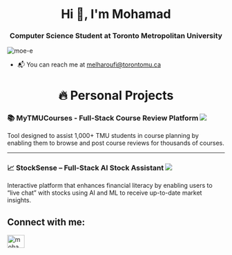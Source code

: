 <h1 align="center">Hi 👋, I'm Mohamad</h1>
<h3 align="center">Computer Science Student at Toronto Metropolitan University</h3>

<p align="left"> <img src="https://komarev.com/ghpvc/?username=moe-e&label=Profile%20views&color=0e75b6&style=flat" alt="moe-e" /> </p>
<ul>
  <li>📬 You can reach me at <a href="mailto:melharoufi@torontomu.ca">melharoufi@torontomu.ca</a></li>
</ul>

<h1 align="center">🔥 Personal Projects</h1>

<h3 align="left">📚 <b>MyTMUCourses - Full-Stack Course Review Platform</b> <a href="https://rate-my-tmu-courses.vercel.app/" target="_blank"><img src="https://img.shields.io/badge/-Visit%20Site-blue?style=flat-square&logo=firefox-browser&logoColor=white"/></a></h3>
<p>
  Tool designed to assist 1,000+ TMU students in course planning by enabling them to browse and post course reviews for thousands of courses.
</p>

---

<h3 align="left">📈 <b>StockSense – Full-Stack AI Stock Assistant</b> <a href="https://stocksense.example.com" target="_blank"><img src="https://img.shields.io/badge/-Visit%20Site-blue?style=flat-square&logo=firefox-browser&logoColor=white"/></a></h3>
<p>
  Interactive platform that enhances financial literacy by enabling users to “live chat” with stocks using AI and ML to receive up-to-date market insights.
</p>


<h2 align="left">Connect with me:</h2>
<p align="left">
<a href="https://linkedin.com/in/mohamad-e" target="blank"><img align="center" src="https://raw.githubusercontent.com/rahuldkjain/github-profile-readme-generator/master/src/images/icons/Social/linked-in-alt.svg" alt="mohamad-e" height="30" width="40" /></a>
</p>
